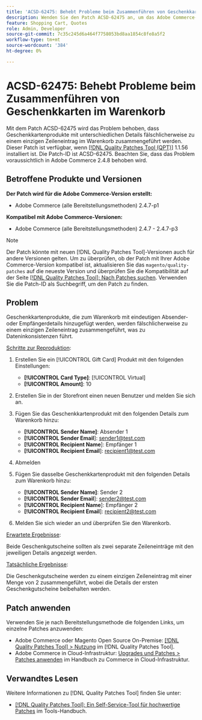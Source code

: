```yaml
---
title: 'ACSD-62475: Behebt Probleme beim Zusammenführen von Geschenkkarten im Warenkorb'
description: Wenden Sie den Patch ACSD-62475 an, um das Adobe Commerce-Problem zu beheben, bei dem Geschenkkartenprodukte mit unterschiedlichen Details fälschlicherweise zu einem einzigen Zeileneintrag im Warenkorb zusammengeführt werden.
feature: Shopping Cart, Quotes
role: Admin, Developer
source-git-commit: 7c35c245d6a464f7758053bd8aa1854c8fe8a5f2
workflow-type: tm+mt
source-wordcount: '384'
ht-degree: 0%

---
```


# ACSD-62475: Behebt Probleme beim Zusammenführen von Geschenkkarten im Warenkorb

Mit dem Patch ACSD-62475 wird das Problem behoben, dass Geschenkkartenprodukte mit unterschiedlichen Details fälschlicherweise zu einem einzigen Zeileneintrag im Warenkorb zusammengeführt werden. Dieser Patch ist verfügbar, wenn [[!DNL Quality Patches Tool (QPT)]](/help/tools/quality-patches-tool/quality-patches-tool-to-self-serve-quality-patches.md) 1.1.56 installiert ist. Die Patch-ID ist ACSD-62475. Beachten Sie, dass das Problem voraussichtlich in Adobe Commerce 2.4.8 behoben wird.

## Betroffene Produkte und Versionen

**Der Patch wird für die Adobe Commerce-Version erstellt:**

* Adobe Commerce (alle Bereitstellungsmethoden) 2.4.7-p1

**Kompatibel mit Adobe Commerce-Versionen:**

* Adobe Commerce (alle Bereitstellungsmethoden) 2.4.7 - 2.4.7-p3

>[!NOTE]
>
>Der Patch könnte mit neuen [!DNL Quality Patches Tool]-Versionen auch für andere Versionen gelten. Um zu überprüfen, ob der Patch mit Ihrer Adobe Commerce-Version kompatibel ist, aktualisieren Sie das `magento/quality-patches` auf die neueste Version und überprüfen Sie die Kompatibilität auf der Seite [[!DNL Quality Patches Tool]: Nach Patches suchen](https://experienceleague.adobe.com/tools/commerce-quality-patches/index.html). Verwenden Sie die Patch-ID als Suchbegriff, um den Patch zu finden.

## Problem

Geschenkkartenprodukte, die zum Warenkorb mit eindeutigen Absender- oder Empfängerdetails hinzugefügt werden, werden fälschlicherweise zu einem einzigen Zeileneintrag zusammengeführt, was zu Dateninkonsistenzen führt.

<u>Schritte zur Reproduktion</u>:

1. Erstellen Sie ein [!UICONTROL Gift Card] Produkt mit den folgenden Einstellungen:
   * **[!UICONTROL Card Type]**: [!UICONTROL Virtual]
   * **[!UICONTROL Amount]**: 10

1. Erstellen Sie in der Storefront einen neuen Benutzer und melden Sie sich an.

1. Fügen Sie das Geschenkkartenprodukt mit den folgenden Details zum Warenkorb hinzu:
   * **[!UICONTROL Sender Name]**: Absender 1
   * **[!UICONTROL Sender Email**]: sender1@test.com
   * **[!UICONTROL Recipient Name**]: Empfänger 1
   * **[!UICONTROL Recipient Email**]: recipient1@test.com


1. Abmelden

1. Fügen Sie dasselbe Geschenkkartenprodukt mit den folgenden Details zum Warenkorb hinzu:
   * **[!UICONTROL Sender Name]**: Sender 2
   * **[!UICONTROL Sender Email**]: sender2@test.com
   * **[!UICONTROL Recipient Name**]: Empfänger 2
   * **[!UICONTROL Recipient Email**]: recipient2@test.com

1. Melden Sie sich wieder an und überprüfen Sie den Warenkorb.

<u>Erwartete Ergebnisse</u>:

Beide Geschenkgutscheine sollten als zwei separate Zeileneinträge mit den jeweiligen Details angezeigt werden.

<u>Tatsächliche Ergebnisse</u>:

Die Geschenkgutscheine werden zu einem einzigen Zeileneintrag mit einer Menge von 2 zusammengeführt, wobei die Details der ersten Geschenkgutscheine beibehalten werden.

## Patch anwenden

Verwenden Sie je nach Bereitstellungsmethode die folgenden Links, um einzelne Patches anzuwenden:

* Adobe Commerce oder Magento Open Source On-Premise: [[!DNL Quality Patches Tool] > Nutzung](/help/tools/quality-patches-tool/usage.md) im [!DNL Quality Patches Tool].
* Adobe Commerce in Cloud-Infrastruktur: [Upgrades und Patches > Patches anwenden](https://experienceleague.adobe.com/docs/commerce-cloud-service/user-guide/develop/upgrade/apply-patches.html) im Handbuch zu Commerce in Cloud-Infrastruktur.

## Verwandtes Lesen

Weitere Informationen zu [!DNL Quality Patches Tool] finden Sie unter:

* [[!DNL Quality Patches Tool]: Ein Self-Service-Tool für hochwertige Patches](/help/tools/quality-patches-tool/quality-patches-tool-to-self-serve-quality-patches.md) im Tools-Handbuch.
